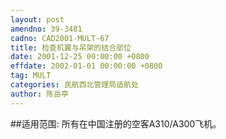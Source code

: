 ```yaml
---
layout: post
amendno: 39-3481
cadno: CAD2001-MULT-67
title: 检查机翼与吊架的结合部位
date: 2001-12-25 00:00:00 +0800
effdate: 2002-01-01 00:00:00 +0800
tag: MULT
categories: 民航西北管理局适航处
author: 陈岳亭
---
```


##适用范围:
所有在中国注册的空客A310/A300飞机。

